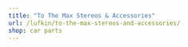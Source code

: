 ```yaml
---
title: "To The Max Stereos & Accessories"
url: /lufkin/to-the-max-stereos-and-accessories/
shop: car parts
---
```

